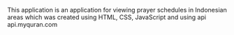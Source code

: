 This application is an application for viewing prayer schedules in Indonesian areas which was created using HTML, CSS, JavaScript and using api api.myquran.com
